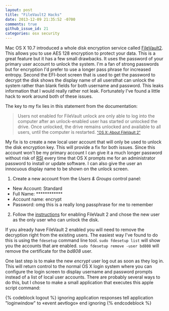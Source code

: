 ```yaml
---
layout: post
title: "FileVault2 Hacks"
date: 2013-12-09 21:35:52 -0700
comments: true
github_issue_id: 21
categories: osx security
---
```


Mac OS X 10.7 introduced a whole disk encryption service called
[FileVault2][fv2]. This allows you to use AES 128 encryption to protect your
data. This is a great feature but it has a few small drawbacks. It uses the
password of your primary user account to unlock the system. I'm a fan of
strong passwords but for encryption I'd prefer to use a longer pass phrase for
increased entropy. Second the EFI-boot screen that is used to get the password
to decrypt the disk shows the display name of all usersthat can unlock the
system rather than blank fields for both username and password. This leaks
information that I would really rather not leak. Fortunately I've found
a little hack to work around both of these issues.

<!-- more -->

The key to my fix lies in this statement from the documentation:
> Users not enabled for FileVault unlock are only able to log into the
> computer after an unlock-enabled user has started or unlocked the drive.
> Once unlocked, the drive remains unlocked and available to all users, until
> the computer is restarted.
> <small>["OS X: About FileVault 2"][fv2]</small>

My fix is to create a new local user account that will only be used to unlock
the disk encryption key. This will provide a fix for both issues. Since this
account won't be my primary account I can give it a much longer password
without risk of [RSI][] every time that OS X prompts me for an administrator
password to install or update software. I can also give the user an innocuous
display name to be shown on the unlock screen.

1. Create a new account from the *Users & Groups* control panel:
  - New Account: Standard
  - Full Name: ************
  - Account name: encrypt
  - Password: omg this is a really long passphrase for me to remember
2. Follow the [instructions][fv2] for enabling FileVault 2 and chose the new
   user as the only user who can unlock the disk.

If you already have FileVault 2 enabled you will need to remove the decryption
right from the existing users. The easiest way I've found to do this is using
the `fdesetup` command line tool. `sudo fdesetup list` will show you the
accounts that are enabled. `sudo fdesetup remove -user bd808` will remove the
certificate for the *bd808* user.

One last step is to make the new *encrypt* user log out as soon as they log
in. This will return control to the normal OS X login system where you can
configure the login screen to display username and password prompts instead of
a list of local user accounts. There are probably several ways to do this, but
I chose to make a small application that executes this apple script command:

{% codeblock logout %}
ignoring application responses
  tell application "loginwindow" to «event aevtlogo»
end ignoring
{% endcodeblock %}

[fv2]: http://support.apple.com/kb/ht4790
[RSI]: https://en.wikipedia.org/wiki/Repetitive_strain_injury
